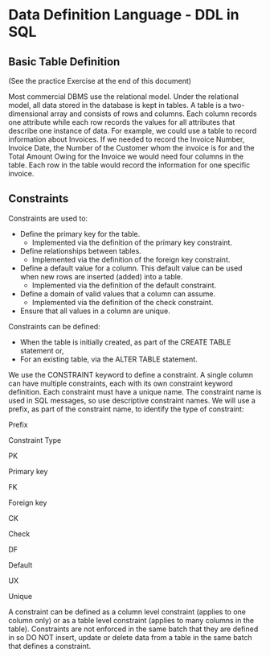 ﻿# Data Definition Language - DDL in SQL

## Basic Table Definition

(See the practice Exercise at the end of this document)

Most commercial DBMS use the relational model. Under the relational model, all data stored in the database is kept in tables. A table is a two-dimensional array and consists of rows and columns. Each column records one attribute while each row records the values for all attributes that describe one instance of data. For example, we could use a table to record information about Invoices. If we needed to record the Invoice Number, Invoice Date, the Number of the Customer whom the invoice is for and the Total Amount Owing for the Invoice we would need four columns in the table. Each row in the table would record the information for one specific invoice.

## Constraints

Constraints are used to:

- Define the primary key for the table.
    - Implemented via the definition of the primary key constraint.
- Define relationships between tables.
    - Implemented via the definition of the foreign key constraint.
- Define a default value for a column. This default value can be used when new rows are inserted (added) into a table.
    - Implemented via the definition of the default constraint.
- Define a domain of valid values that a column can assume.
    - Implemented via the definition of the check constraint.
- Ensure that all values in a column are unique.

Constraints can be defined:

- When the table is initially created, as part of the CREATE TABLE statement or,
- For an existing table, via the ALTER TABLE statement.

We use the CONSTRAINT keyword to define a constraint. A single column can have multiple constraints, each with its own constraint keyword definition. Each constraint must have a unique name. The constraint name is used in SQL messages, so use descriptive constraint names. We will use a prefix, as part of the constraint name, to identify the type of constraint:

Prefix

Constraint Type

PK

Primary key

FK

Foreign key

CK

Check

DF

Default

UX

Unique

A constraint can be defined as a column level constraint (applies to one column only) or as a table level constraint (applies to many columns in the table). Constraints are not enforced in the same batch that they are defined in so DO NOT insert, update or delete data from a table in the same batch that defines a constraint.